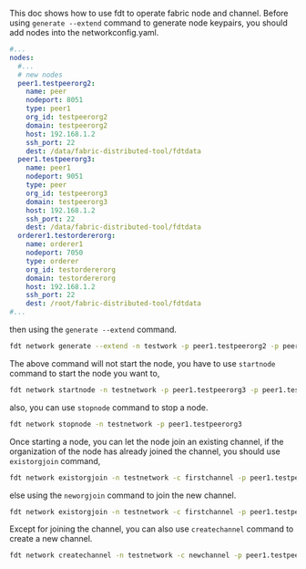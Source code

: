 This doc shows how to use fdt to operate fabric node and channel.
Before using `generate --extend` command to generate node keypairs, you should add nodes into the networkconfig.yaml.
~~~yaml
#...
nodes:
  #...
  # new nodes
  peer1.testpeerorg2:
    name: peer
    nodeport: 8051
    type: peer1
    org_id: testpeerorg2
    domain: testpeerorg2
    host: 192.168.1.2
    ssh_port: 22
    dest: /data/fabric-distributed-tool/fdtdata
  peer1.testpeerorg3:
    name: peer1
    nodeport: 9051
    type: peer
    org_id: testpeerorg3
    domain: testpeerorg3
    host: 192.168.1.2
    ssh_port: 22
    dest: /data/fabric-distributed-tool/fdtdata
  orderer1.testordererorg:
    name: orderer1
    nodeport: 7050
    type: orderer
    org_id: testordererorg
    domain: testordererorg
    host: 192.168.1.2
    ssh_port: 22
    dest: /root/fabric-distributed-tool/fdtdata
#...
~~~
then using the `generate --extend` command.
~~~bash
fdt network generate --extend -n testwork -p peer1.testpeerorg2 -p peer1.testpeerorg3 -o orderer1.testordererorg
~~~
The above command will not start the node, you have to use `startnode` command to start the node you want to,
~~~bash
fdt network startnode -n testnetwork -p peer1.testpeerorg3 -p peer1.testpeerorg2
~~~
also, you can use `stopnode` command to stop a node.
~~~bash
fdt network stopnode -n testnetwork -p peer1.testpeerorg3
~~~
Once starting a node, you can let the node join an existing channel, if the organization of the node has already joined the channel, you should use `existorgjoin` command,
~~~bash
fdt network existorgjoin -n testnetwork -c firstchannel -p peer1.testpeerorg2
~~~
else using the `neworgjoin` command to join the new channel.
~~~bash
fdt network existorgjoin -n testnetwork -c firstchannel -p peer1.testpeerorg3
~~~
Except for joining the channel, you can also use `createchannel` command to create a new channel.
~~~bash
fdt network createchannel -n testnetwork -c newchannel -p peer1.testpeerorg3 -p peer1.testpeerorg2
~~~
